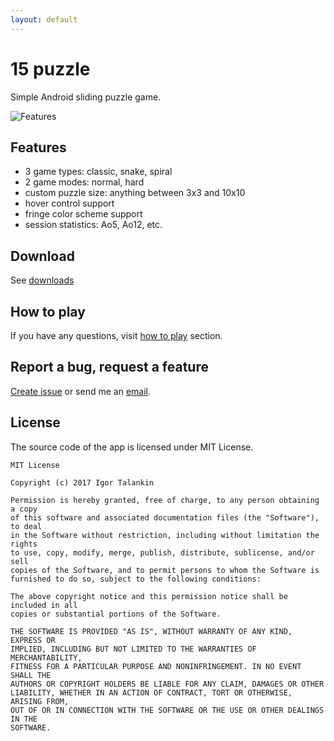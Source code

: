 ```yaml
---
layout: default
---
```


# 15 puzzle

Simple Android sliding puzzle game.

![Features](/assets/features.jpg)

## Features
* 3 game types: classic, snake, spiral
* 2 game modes: normal, hard
* custom puzzle size: anything between 3x3 and 10x10
* hover control support
* fringe color scheme support
* session statistics: Ao5, Ao12, etc.

## Download

See [downloads](/downloads/)

## How to play

If you have any questions, visit [how to play](/how-to-play/) section.

## Report a bug, request a feature

[Create issue](https://github.com/italankin/15Puzzle/issues/new) or send me an [email](mailto:devitalankin@gmail.com).

## License

The source code of the app is licensed under MIT License.

```
MIT License

Copyright (c) 2017 Igor Talankin

Permission is hereby granted, free of charge, to any person obtaining a copy
of this software and associated documentation files (the "Software"), to deal
in the Software without restriction, including without limitation the rights
to use, copy, modify, merge, publish, distribute, sublicense, and/or sell
copies of the Software, and to permit persons to whom the Software is
furnished to do so, subject to the following conditions:

The above copyright notice and this permission notice shall be included in all
copies or substantial portions of the Software.

THE SOFTWARE IS PROVIDED "AS IS", WITHOUT WARRANTY OF ANY KIND, EXPRESS OR
IMPLIED, INCLUDING BUT NOT LIMITED TO THE WARRANTIES OF MERCHANTABILITY,
FITNESS FOR A PARTICULAR PURPOSE AND NONINFRINGEMENT. IN NO EVENT SHALL THE
AUTHORS OR COPYRIGHT HOLDERS BE LIABLE FOR ANY CLAIM, DAMAGES OR OTHER
LIABILITY, WHETHER IN AN ACTION OF CONTRACT, TORT OR OTHERWISE, ARISING FROM,
OUT OF OR IN CONNECTION WITH THE SOFTWARE OR THE USE OR OTHER DEALINGS IN THE
SOFTWARE.
```
